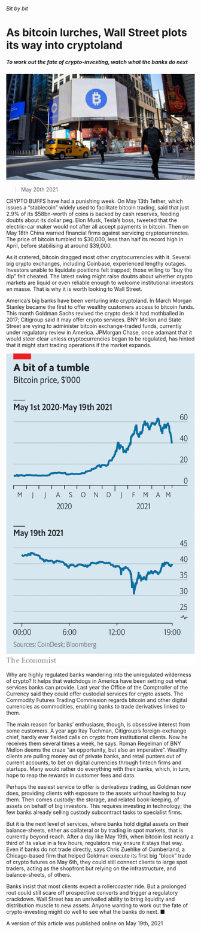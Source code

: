 ###### Bit by bit

# As bitcoin lurches, Wall Street plots its way into cryptoland 

##### To work out the fate of crypto-investing, watch what the banks do next 

![image](images/20210522_fnp504.jpg) 

> May 20th 2021 

CRYPTO BUFFS have had a punishing week. On May 13th Tether, which issues a “stablecoin” widely used to facilitate bitcoin trading, said that just 2.9% of its $58bn-worth of coins is backed by cash reserves, feeding doubts about its dollar peg. Elon Musk, Tesla’s boss, tweeted that the electric-car maker would not after all accept payments in bitcoin. Then on May 18th China warned financial firms against servicing cryptocurrencies. The price of bitcoin tumbled to $30,000, less than half its record high in April, before stabilising at around $39,000.

As it cratered, bitcoin dragged most other cryptocurrencies with it. Several big crypto exchanges, including Coinbase, experienced lengthy outages. Investors unable to liquidate positions felt trapped; those willing to “buy the dip” felt cheated. The latest swing might raise doubts about whether crypto markets are liquid or even reliable enough to welcome institutional investors en masse. That is why it is worth looking to Wall Street.


America’s big banks have been venturing into cryptoland. In March Morgan Stanley became the first to offer wealthy customers access to bitcoin funds. This month Goldman Sachs revived the crypto desk it had mothballed in 2017; Citigroup said it may offer crypto services. BNY Mellon and State Street are vying to administer bitcoin exchange-traded funds, currently under regulatory review in America. JPMorgan Chase, once adamant that it would steer clear unless cryptocurrencies began to be regulated, has hinted that it might start trading operations if the market expands.

![image](images/20210522_fnc320.png) 


Why are highly regulated banks wandering into the unregulated wilderness of crypto? It helps that watchdogs in America have been setting out what services banks can provide. Last year the Office of the Comptroller of the Currency said they could offer custodial services for crypto assets. The Commodity Futures Trading Commission regards bitcoin and other digital currencies as commodities, enabling banks to trade derivatives linked to them.

The main reason for banks’ enthusiasm, though, is obsessive interest from some customers. A year ago Itay Tuchman, Citigroup’s foreign-exchange chief, hardly ever fielded calls on crypto from institutional clients. Now he receives them several times a week, he says. Roman Regelman of BNY Mellon deems the craze “an opportunity, but also an imperative”. Wealthy clients are pulling money out of private banks, and retail punters out of current accounts, to bet on digital currencies through fintech firms and startups. Many would rather do everything with their banks, which, in turn, hope to reap the rewards in customer fees and data.

Perhaps the easiest service to offer is derivatives trading, as Goldman now does, providing clients with exposure to the assets without having to buy them. Then comes custody: the storage, and related book-keeping, of assets on behalf of big investors. This requires investing in technology; the few banks already selling custody subcontract tasks to specialist firms.

But it is the next level of services, where banks hold digital assets on their balance-sheets, either as collateral or by trading in spot markets, that is currently beyond reach. After a day like May 19th, when bitcoin lost nearly a third of its value in a few hours, regulators may ensure it stays that way. Even if banks do not trade directly, says Chris Zuehlke of Cumberland, a Chicago-based firm that helped Goldman execute its first big “block” trade of crypto futures on May 6th, they could still connect clients to large spot traders, acting as the shopfront but relying on the infrastructure, and balance-sheets, of others.

Banks insist that most clients expect a rollercoaster ride. But a prolonged rout could still scare off prospective converts and trigger a regulatory crackdown. Wall Street has an unrivalled ability to bring liquidity and distribution muscle to new assets. Anyone wanting to work out the fate of crypto-investing might do well to see what the banks do next. ■

A version of this article was published online on May 19th, 2021

